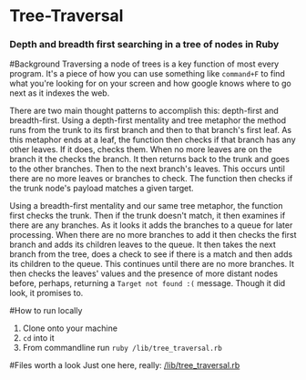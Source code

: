 # Tree-Traversal
### Depth and breadth first searching in a tree of nodes in Ruby

#Background
Traversing a node of trees is a key function of most every program.
It's a piece of how you can use something like `command+F` to find 
what you're looking for on your screen and how google knows where to
go next as it indexes the web. 

There are two main thought patterns to accomplish this: depth-first and breadth-first.
Using a depth-first mentality and tree metaphor the method runs from the trunk to its first branch and then to that branch's first leaf. As this metaphor ends at a leaf, the function then checks if that branch has any other leaves. If it does, checks them. When no more leaves are on the branch it the checks the branch. It then returns back to the trunk and goes to the other branches. Then to the next branch's leaves. This occurs until there are no more leaves or branches to check. The function then checks if the trunk node's payload matches a given target.

Using a breadth-first mentality and our same tree metaphor, the function first checks the trunk. Then if the trunk doesn't match, it then examines if there are any branches. As it looks it adds the branches to a queue for later processing. When there are no more branches to add it then checks the first branch and adds its children leaves to the queue. It then takes the next branch from the tree, does a check to see if there is a match and then adds its children to the queue. This continues until there are no more branches. It then checks the leaves' values and the presence of more distant nodes before, perhaps, returning a `Target not found :(` message. Though it did look, it promises to.

#How to run locally
1. Clone onto your machine
2. `cd` into it 
3. From commandline run `ruby /lib/tree_traversal.rb`

#Files worth a look
Just one here, really: [/lib/tree_traversal.rb](https://github.com/danielpowell4/Tree-Traversal/blob/master/lib/tree_traversal.rb)
